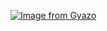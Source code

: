[![Image from Gyazo](https://i.gyazo.com/78aabcc25e324a0b9f3f52129bb24338.png)](https://gyazo.com/78aabcc25e324a0b9f3f52129bb24338)
